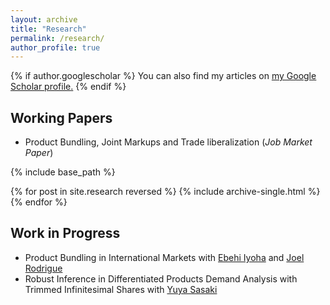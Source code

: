 ```yaml
---
layout: archive
title: "Research"
permalink: /research/
author_profile: true
---
```


{% if author.googlescholar %}
  You can also find my articles on <u><a href="{{author.googlescholar}}">my Google Scholar profile</a>.</u>
{% endif %}

## Working Papers
* Product Bundling, Joint Markups and Trade liberalization (*Job Market Paper*)

{% include base_path %}

{% for post in site.research reversed %}
  {% include archive-single.html %}
{% endfor %}

## Work in Progress
* Product Bundling in International Markets with [Ebehi Iyoha](https://ebehii.github.io) and [Joel Rodrigue](https://joelrodrigue.com)
* Robust Inference in Differentiated Products Demand Analysis with Trimmed Infinitesimal Shares with [Yuya Sasaki](https://sites.google.com/site/yuyasasaki/)

